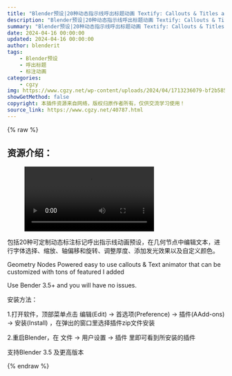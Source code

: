 ```yaml
---
title: "Blender预设|20种动态指示线呼出标题动画 Textify: Callouts & Titles animation"
description: "Blender预设|20种动态指示线呼出标题动画 Textify: Callouts & Titles animation"
summary: "Blender预设|20种动态指示线呼出标题动画 Textify: Callouts & Titles animation"
date: 2024-04-16 00:00:00
updated: 2024-04-16 00:00:00
author: blenderit
tags: 
    - Blender预设
    - 呼出标题
    - 标注动画
categories:
    - cgzy
img: https://www.cgzy.net/wp-content/uploads/2024/04/1713236079-bf2b585aaeb7a04.webp
showGetMethod: false
copyright: 本插件资源来自网络，版权归原作者所有，仅供交流学习使用！
source_link: https://www.cgzy.net/40787.html
---
```


{% raw %}
<div class="wp-block-pandastudio-title"><div class="title_style_01"><h2 id="h2-0">资源介绍：</h2></div></div><figure class="wp-block-video aligncenter"><video controls src="http://cloud.video.taobao.com/play/u/null/p/1/e/6/t/1/458467771125.mp4"><track src="https://www.cgzy.net/wp-content/uploads/2024/04/1713236442-c76f6aca3595382.vtt"></track></video></figure><p class="is-style-text-indent-2em">包括20种可定制动态标注标记呼出指示线动画预设，在几何节点中编辑文本，进行字体选择、缩放、轴偏移和旋转、调整厚度、添加发光效果以及自定义颜色。</p><p>Geometry Nodes Powered easy to use callouts &amp; Text animator that can be customized with tons of featured I added</p><p>Use Bender 3.5+ and you will have no issues.</p><div class="wp-block-pandastudio-title"><div class="title_style_01"><p>安装方法：</p></div></div><p>1.打开软件，顶部菜单点击 编辑(Edit) → 首选项(Preference) → 插件(AAdd-ons) → 安装(Install) ，在弹出的窗口里选择插件zip文件安装</p><p>2.重启Blender，在 文件 → 用户设置 → 插件 里即可看到所安装的插件</p><div class="wp-block-pandastudio-tips"><div class="tip success "><p>支持Blender 3.5 及更高版本</p>
</div></div>
<div style="display: none">cgzy</div>
{% endraw %}